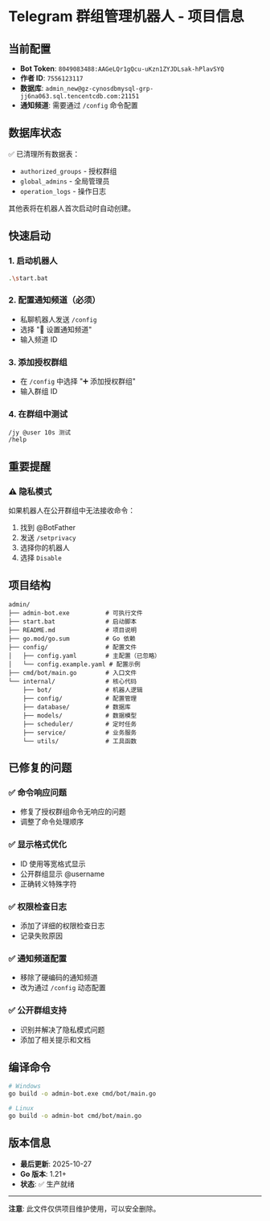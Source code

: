 # Telegram 群组管理机器人 - 项目信息

## 当前配置

- **Bot Token**: `8049083488:AAGeLQr1gQcu-uKzn1ZYJDLsak-hPlavSYQ`
- **作者 ID**: `7556123117`
- **数据库**: `admin_new@gz-cynosdbmysql-grp-jj6na063.sql.tencentcdb.com:21151`
- **通知频道**: 需要通过 `/config` 命令配置

## 数据库状态

✅ 已清理所有数据表：
- `authorized_groups` - 授权群组
- `global_admins` - 全局管理员
- `operation_logs` - 操作日志

其他表将在机器人首次启动时自动创建。

## 快速启动

### 1. 启动机器人
```bash
.\start.bat
```

### 2. 配置通知频道（必须）
- 私聊机器人发送 `/config`
- 选择 "📢 设置通知频道"
- 输入频道 ID

### 3. 添加授权群组
- 在 `/config` 中选择 "➕ 添加授权群组"
- 输入群组 ID

### 4. 在群组中测试
```
/jy @user 10s 测试
/help
```

## 重要提醒

### ⚠️ 隐私模式
如果机器人在公开群组中无法接收命令：
1. 找到 @BotFather
2. 发送 `/setprivacy`
3. 选择你的机器人
4. 选择 `Disable`

## 项目结构

```
admin/
├── admin-bot.exe          # 可执行文件
├── start.bat              # 启动脚本
├── README.md              # 项目说明
├── go.mod/go.sum          # Go 依赖
├── config/                # 配置文件
│   ├── config.yaml        # 主配置（已忽略）
│   └── config.example.yaml # 配置示例
├── cmd/bot/main.go        # 入口文件
└── internal/              # 核心代码
    ├── bot/               # 机器人逻辑
    ├── config/            # 配置管理
    ├── database/          # 数据库
    ├── models/            # 数据模型
    ├── scheduler/         # 定时任务
    ├── service/           # 业务服务
    └── utils/             # 工具函数
```

## 已修复的问题

### ✅ 命令响应问题
- 修复了授权群组命令无响应的问题
- 调整了命令处理顺序

### ✅ 显示格式优化
- ID 使用等宽格式显示
- 公开群组显示 @username
- 正确转义特殊字符

### ✅ 权限检查日志
- 添加了详细的权限检查日志
- 记录失败原因

### ✅ 通知频道配置
- 移除了硬编码的通知频道
- 改为通过 `/config` 动态配置

### ✅ 公开群组支持
- 识别并解决了隐私模式问题
- 添加了相关提示和文档

## 编译命令

```bash
# Windows
go build -o admin-bot.exe cmd/bot/main.go

# Linux
go build -o admin-bot cmd/bot/main.go
```

## 版本信息

- **最后更新**: 2025-10-27
- **Go 版本**: 1.21+
- **状态**: ✅ 生产就绪

---

**注意**: 此文件仅供项目维护使用，可以安全删除。



